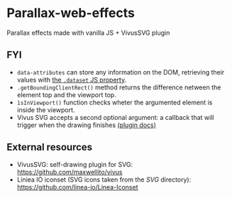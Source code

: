 # Parallax-web-effects

Parallax effects made with vanilla JS + VivusSVG plugin


## FYI
 - `data-attributes` can store any information on the DOM, retrieving their values with [the `.dataset` JS property](https://developer.mozilla.org/es/docs/Web/API/HTMLElement/dataset).
 - `.getBoundingClientRect()` method returns the difference netween the element top and the viewport top.
 - `ìsInViewport()` function checks wheter the argumented element is inside the viewport.
 - Vivus SVG accepts a second optional argument: a callback that will trigger when the drawing finishes [(plugin docs)](https://github.com/maxwellito/vivus#vivusjs)

## External resources
 - VivusSVG: self-drawing plugin for SVG: https://github.com/maxwellito/vivus
 - Liniea IO iconset (SVG icons taken from the _SVG_ directory): https://github.com/linea-io/Linea-Iconset 
